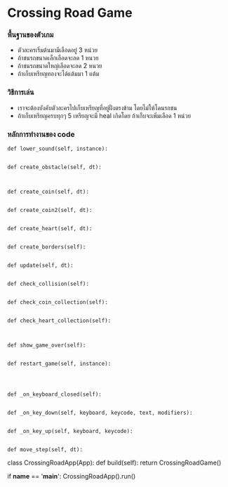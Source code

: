 # Crossing Road Game
### พื้นฐานของตัวเกม
- ตัวละครเริ่มต้นมามีเลือดอยู่ 3 หน่วย
- ถ้าชนรถขนาดเล็กเลือดจะลด 1 หนวย
- ถ้าชนรถขนาดใหญ่เลือดจะลด 2 หนวย
- ถ้าเก็บเหรียญทองจะได้แต้มมา 1 แต้ม
### วิธีการเล่น
- เราจะต้องบังคับตัวละครไปเก็บเหรียญที่อยู่ฝั่งตรงข้าม
  โดยไม่ให้โดนรถชน
- ถ้าเก็บเหรียญครบทุกๆ 5 เหรียญจะมี heal เกิดโดย
  ถ้าเก็บจะเพิ่มเลือด 1 หน่วย
### หลักการทำงานของ code


    def lower_sound(self, instance):


    def create_obstacle(self, dt):



    def create_coin(self, dt):


    def create_coin2(self, dt):


    def create_heart(self, dt):


    def create_borders(self):


    def update(self, dt):


    def check_collision(self):


    def check_coin_collection(self):


    def check_heart_collection(self):



    def show_game_over(self):


    def restart_game(self, instance):

    


    def _on_keyboard_closed(self):


    def _on_key_down(self, keyboard, keycode, text, modifiers):


    def _on_key_up(self, keyboard, keycode):


    def move_step(self, dt):


class CrossingRoadApp(App):
    def build(self):
        return CrossingRoadGame()

if __name__ == '__main__':
    CrossingRoadApp().run()
